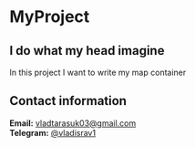 # MyProject

## I do what my head imagine
In this project I want to write my map container
## Contact information

**Email:** vladtarasuk03@gmail.com  
**Telegram:** [@vladisrav1](https://telegram.me/vladisrav1)
